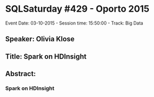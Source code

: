 # SQLSaturday #429 - Oporto 2015
Event Date: 03-10-2015 - Session time: 15:50:00 - Track: Big Data
## Speaker: Olivia Klose
## Title: Spark on HDInsight
## Abstract:
### Spark on HDInsight
